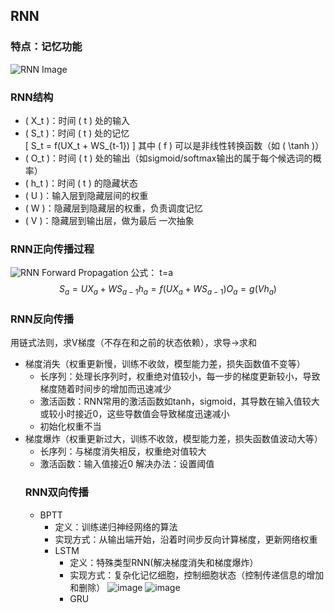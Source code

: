 ## RNN
### 特点：记忆功能

![RNN Image](https://github.com/user-attachments/assets/9f67d2d3-d7f9-465a-808a-4f3a0b2da26c)

### RNN结构
- \( X_t \)：时间 \( t \) 处的输入
- \( S_t \)：时间 \( t \) 处的记忆  
  \[ S_t = f(UX_t + WS_{t-1}) \]
  其中 \( f \) 可以是非线性转换函数（如 \( \tanh \)）
- \( O_t \)：时间 \( t \) 处的输出（如sigmoid/softmax输出的属于每个候选词的概率）
- \( h_t \)：时间 \( t \) 的隐藏状态
- \( U \)：输入层到隐藏层间的权重
- \( W \)：隐藏层到隐藏层的权重，负责调度记忆
- \( V \)：隐藏层到输出层，做为最后 一次抽象

### RNN正向传播过程

![RNN Forward Propagation](https://github.com/user-attachments/assets/87f8a953-16ec-4962-9c89-c5f703ea09e4)
公式：
t=a 
$$ S_a=UX_a+WS_{a-1}
h_a=f(UX_a+WS_{a-1})
O_a=g(Vh_a) $$ 
### RNN反向传播
用链式法则，求V梯度（不存在和之前的状态依赖），求导->求和
- 梯度消失（权重更新慢，训练不收敛，模型能力差，损失函数值不变等）
   - 长序列：处理长序列时，权重绝对值较小，每一步的梯度更新较小，导致梯度随着时间步的增加而迅速减少
   - 激活函数：RNN常用的激活函数如tanh，sigmoid，其导数在输入值较大或较小时接近0，这些导数值会导致梯度迅速减小
   - 初始化权重不当
- 梯度爆炸（权重更新过大，训练不收敛，模型能力差，损失函数值波动大等）
   - 长序列：与梯度消失相反，权重绝对值较大
   - 激活函数：输入值接近0
  解决办法：设置阈值
  ### RNN双向传播
  - BPTT
     - 定义：训练递归神经网络的算法
     - 实现方式：从输出端开始，沿着时间步反向计算梯度，更新网络权重
    - LSTM
       - 定义：特殊类型RNN(解决梯度消失和梯度爆炸）
       - 实现方式：复杂化记忆细胞，控制细胞状态（控制传递信息的增加和删除）
         ![image](https://github.com/user-attachments/assets/3df7ffae-4214-4c1d-bd44-2e28445f1168)
         ![image](https://github.com/user-attachments/assets/9f116411-02ca-43e6-8e30-ead9b6736ccb)
      - GRU



  


 
